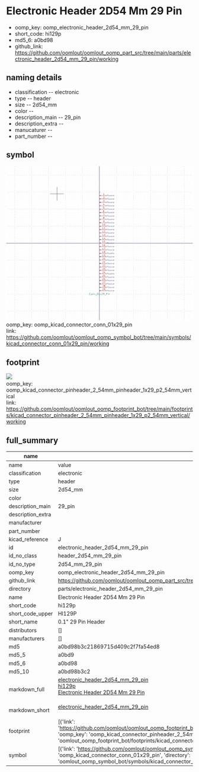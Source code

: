 # Electronic Header 2D54 Mm 29 Pin

  
* oomp_key: oomp_electronic_header_2d54_mm_29_pin 
* short_code: hi129p
* md5_6: a0bd98  
* github_link: https://github.com/oomlout/oomlout_oomp_part_src/tree/main/parts/electronic_header_2d54_mm_29_pin/working  
## naming details
* classification -- electronic
* type -- header
* size -- 2d54_mm
* color -- 
* description_main -- 29_pin
* description_extra -- 
* manucaturer -- 
* part_number -- 



## symbol

![](symbol/0/working/working_600.png)  
oomp_key: oomp_kicad_connector_conn_01x29_pin  
link: https://github.com/oomlout/oomlout_oomp_symbol_bot/tree/main/symbols/kicad_connector_conn_01x29_pin/working  

## footprint

![](footprint/0/working/working_600.png)  
oomp_key: oomp_kicad_connector_pinheader_2_54mm_pinheader_1x29_p2_54mm_vertical  
link: https://github.com/oomlout/oomlout_oomp_footprint_bot/tree/main/footprints/kicad_connector_pinheader_2_54mm_pinheader_1x29_p2_54mm_vertical/working  

## full_summary
| name | value | 
| --- | --- | 
| name | value | 
| classification | electronic | 
| type | header | 
| size | 2d54_mm | 
| color |  | 
| description_main | 29_pin | 
| description_extra |  | 
| manufacturer |  | 
| part_number |  | 
| kicad_reference | J | 
| id | electronic_header_2d54_mm_29_pin | 
| id_no_class | header_2d54_mm_29_pin | 
| id_no_type | 2d54_mm_29_pin | 
| oomp_key | oomp_electronic_header_2d54_mm_29_pin | 
| github_link | https://github.com/oomlout/oomlout_oomp_part_src/tree/main/parts/electronic_header_2d54_mm_29_pin/working | 
| directory | parts/electronic_header_2d54_mm_29_pin | 
| name | Electronic Header 2D54 Mm 29 Pin | 
| short_code | hi129p | 
| short_code_upper | HI129P | 
| short_name | 0.1" 29 Pin Header | 
| distributors | [] | 
| manufacturers | [] | 
| md5 | a0bd98b3c21869715d409c2f7fa54ed8 | 
| md5_5 | a0bd9 | 
| md5_6 | a0bd98 | 
| md5_10 | a0bd98b3c2 | 
| markdown_full | [electronic_header_2d54_mm_29_pin](https://github.com/oomlout/oomlout_oomp_part_src/tree/main/parts/electronic_header_2d54_mm_29_pin/working)<br>[hi129p](https://github.com/oomlout/oomlout_oomp_part_src/tree/main/parts/electronic_header_2d54_mm_29_pin/working)<br>[Electronic Header 2D54 Mm 29 Pin](https://github.com/oomlout/oomlout_oomp_part_src/tree/main/parts/electronic_header_2d54_mm_29_pin/working)<br><br> | 
| markdown_short | [electronic_header_2d54_mm_29_pin](https://github.com/oomlout/oomlout_oomp_part_src/tree/main/parts/electronic_header_2d54_mm_29_pin/working)<br><br> | 
| footprint | [{'link': 'https://github.com/oomlout/oomlout_oomp_footprint_bot/tree/main/foootprntss/kicad_connector_pinheader_2_54mm_pinheader_1x29_p2_54mm_vertical', 'oomp_key': 'oomp_kicad_connector_pinheader_2_54mm_pinheader_1x29_p2_54mm_vertical', 'directory': 'oomlout_oomp_footprint_bot/footprints/kicad_connector_pinheader_2_54mm_pinheader_1x29_p2_54mm_vertical//working/working.kicad_mod'}] | 
| symbol | [{'link': 'https://github.com/oomlout/oomlout_oomp_symbol_bot/tree/main/symbols/kicad_connector_conn_01x29_pin', 'oomp_key': 'oomp_kicad_connector_conn_01x29_pin', 'directory': 'oomlout_oomp_symbol_bot/symbols/kicad_connector_conn_01x29_pin//working/working.kicad_sym'}] | 
